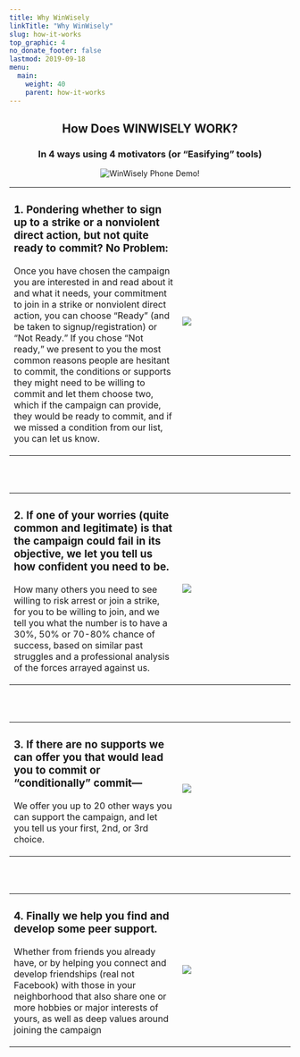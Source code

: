 ```yaml
---
title: Why WinWisely
linkTitle: "Why WinWisely"
slug: how-it-works
top_graphic: 4
no_donate_footer: false
lastmod: 2019-09-18
menu:
  main:
    weight: 40
    parent: how-it-works
---
```


<center>

## How Does WINWISELY WORK?

### In 4 ways using 4  motivators (or “Easifying” tools) 

![WinWisely Phone Demo!](/wwimages/how-it-works/new-phone-demo.png "WinWisely Phone Demo")
</center>

<table>
<tr>
  <td style="width: 60%">
    <h3>1. Pondering whether to sign up to a strike or a nonviolent direct action, but not quite ready to commit?  No Problem:</h3>
    <p>
    Once you have chosen the campaign you are interested in and  read about it and what it needs, your commitment to join in a strike or nonviolent direct action, you can choose “Ready” (and be taken to signup/registration) or “Not Ready.” If you chose “Not ready,” we present to you the most common reasons people are hesitant to commit, the conditions or supports they might need to be willing to commit and let them choose two, which if the campaign can provide, they would be ready to commit, and if we missed a condition from our list, you can let us know.
    </p>
  </td>
  <td>
    <img src="/wwimages/how-it-works/chooseupto.png" />
  </td>
</tr>
</table>
<br /><br />
<table>
<tr>
  <td style="width: 60%">
    <h3>2. If one of your worries (quite common and legitimate) is that the campaign could fail in its objective, we let you tell us how confident you need to be.</h3>
    <p>
    How many others you need to see willing to risk arrest or join a strike, for you to be willing to join, and we tell you what the number is to have a 30%, 50% or 70-80% chance of success, based on similar past struggles and a professional analysis of the forces arrayed against us.
    </p>
  </td>
  <td>
    <img src="/wwimages/how-it-works/howmany.png" />
  </td>
</tr>
</table>
<br /><br />
<table>
<tr>
  <td style="width: 60%">
    <h3>3. If there are no supports we can offer you that would lead you to commit or “conditionally” commit—</h3>
    <p>
    We offer you up to 20 other ways you can support the campaign, and let you tell us your first, 2nd, or 3rd choice.
    </p>
  </td>
  <td>
    <img src="/wwimages/how-it-works/role.png" />
  </td>
</tr>
</table>
<br /><br />
<table>
<tr>
  <td style="width: 60%">
    <h3>4. Finally we help you find and develop some peer support.</h3>
    <p>
    Whether from friends you already have, or by helping you connect and develop friendships (real not Facebook) with those in your neighborhood that also share one or more hobbies or major interests of yours, as well as deep values around joining the campaign
    </p>
  </td>
  <td>
    <img src="/wwimages/how-it-works/p2p.png" />
  </td>
</tr>
</table>
